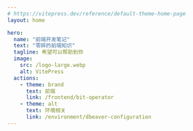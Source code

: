 ```yaml
---
# https://vitepress.dev/reference/default-theme-home-page
layout: home

hero:
  name: "前端开发笔记"
  text: "零碎的前端知识"
  tagline: 希望可以帮助到你
  image:
    src: /logo-large.webp
    alt: VitePress
  actions:
    - theme: brand
      text: 前端
      link: /frontend/bit-operator
    - theme: alt
      text: 环境相关
      link: /environment/dbeaver-configuration
---
```


